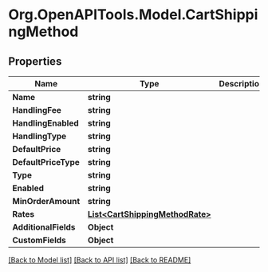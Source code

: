 # Org.OpenAPITools.Model.CartShippingMethod

## Properties

Name | Type | Description | Notes
------------ | ------------- | ------------- | -------------
**Name** | **string** |  | [optional] 
**HandlingFee** | **string** |  | [optional] 
**HandlingEnabled** | **string** |  | [optional] 
**HandlingType** | **string** |  | [optional] 
**DefaultPrice** | **string** |  | [optional] 
**DefaultPriceType** | **string** |  | [optional] 
**Type** | **string** |  | [optional] 
**Enabled** | **string** |  | [optional] 
**MinOrderAmount** | **string** |  | [optional] 
**Rates** | [**List&lt;CartShippingMethodRate&gt;**](CartShippingMethodRate.md) |  | [optional] 
**AdditionalFields** | **Object** |  | [optional] 
**CustomFields** | **Object** |  | [optional] 

[[Back to Model list]](../README.md#documentation-for-models) [[Back to API list]](../README.md#documentation-for-api-endpoints) [[Back to README]](../README.md)

